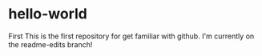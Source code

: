 hello-world
===========

First
This is the first repository for get familiar with github.
I'm currently on the readme-edits branch!
